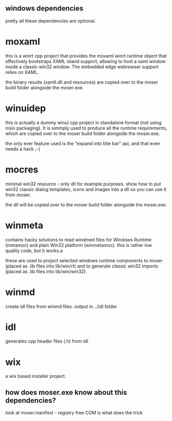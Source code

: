 ## windows dependencies

pretty all these dependencies are optional.

# moxaml

this is a winrt cpp project that provides the moxaml winrt runtime object that effectively bootstraps XAML island support,
allowing to host a xaml window inside a classic win32 window. The embedded edge webrowser support relies on XAML.

the binary results (xamll.dll and resources) are copied over to the moser build folder alongside the moser.exe.

# winuidep

this is actually a dummy winui cpp project in standalone format (not using msix packaging). It is simmply used to produce
all the runtime requirements, which are copied over to the moser build folder alongside the moser.exe.

the only ever feature used is the "expand into title bar" api, and that even needs a hack ;-(

# mocres

minimal win32 resource - only dll for example purposes. show how to put win32 classic dialog templates, icons and images into a dll so you can use it from moser.

the dll will be copied over to the moser build folder alongside the moser.exe. 

# winmeta

contains hacky solutions to read windmed files for Windows Runtime (metamoc) and plain Win32 platform (winmetamoc). this is rather low 
quality code, but it works.a

these are used to project selected windows runtime components to moser (placed as .lib files into lib/win/rt) and to generate classic win32 imports (placed as .lib files into lib/win/win32).

# winmd

create idl files from winmd files. output in ../idl folder

# idl

generates cpp header files (.h) from idl

# wix

a wix based installer project. 



## how does moser.exe know about this dependencies?

look at moser.manifest - registry free COM is what does the trick


